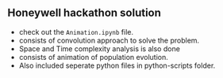 ## Honeywell hackathon solution
- check out the `Animation.ipynb` file.
- consists of convolution approach to solve the problem.
- Space and Time complexity analysis is also done
- consists of animation of population evolution.
- Also included seperate python files in python-scripts folder.
